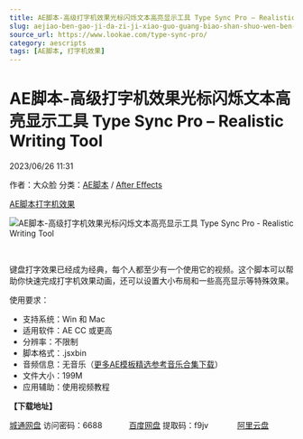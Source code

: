 ```yaml
---
title: AE脚本-高级打字机效果光标闪烁文本高亮显示工具 Type Sync Pro – Realistic Writing Tool
slug: aejiao-ben-gao-ji-da-zi-ji-xiao-guo-guang-biao-shan-shuo-wen-ben-gao-liang-xian-shi-gong-ju-type-sync-pro-realistic-writing-tool
source_url: https://www.lookae.com/type-sync-pro/
category: aescripts
tags: [AE脚本, 打字机效果]
---
```

# AE脚本-高级打字机效果光标闪烁文本高亮显示工具 Type Sync Pro – Realistic Writing Tool

2023/06/26 11:31

作者：大众脸
分类：[AE脚本](https://www.lookae.com/after-effects/aescripts/) / [After Effects](https://www.lookae.com/after-effects/)

[AE脚本](https://www.lookae.com/tag/ae%e8%84%9a%e6%9c%ac/)[打字机效果](https://www.lookae.com/tag/%e6%89%93%e5%ad%97%e6%9c%ba%e6%95%88%e6%9e%9c/)

![AE脚本-高级打字机效果光标闪烁文本高亮显示工具 Type Sync Pro - Realistic Writing Tool](https://www.lookae.com/wp-content/uploads/2023/06/43443401.jpg "AE脚本-高级打字机效果光标闪烁文本高亮显示工具 Type Sync Pro - Realistic Writing Tool-LookAE.com")

[﻿](https://cloud.video.taobao.com//play/u/705956171/p/1/e/6/t/1/416253460549.mp4)

键盘打字效果已经成为经典，每个人都至少有一个使用它的视频。这个脚本可以帮助你快速完成打字机效果动画，还可以设置大小布局和一些高亮显示等特殊效果。

使用要求：

* 支持系统：Win 和 Mac
* 适用软件：AE CC 或更高
* 分辨率：不限制
* 脚本格式：.jsxbin
* 音频信息：无音乐（[更多AE模板精选参考音乐合集下载](https://item.taobao.com/item.htm?spm=a1z10.1.w4004-2793089344.4.MUvxbV&id=37289930486)）
* 文件大小：199M
* 应用辅助：使用视频教程

**【下载地址】**

[城通网盘](https://url70.ctfile.com/f/2827370-877135827-2f79dc?p=4431) 访问密码：6688            [百度网盘](https://pan.baidu.com/s/1IOBNUhIfPtWIHd6HKUKo4g?pwd=f9jv) 提取码：f9jv             [阿里云盘](https://www.aliyundrive.com/s/5w4iBKb4wF2)
